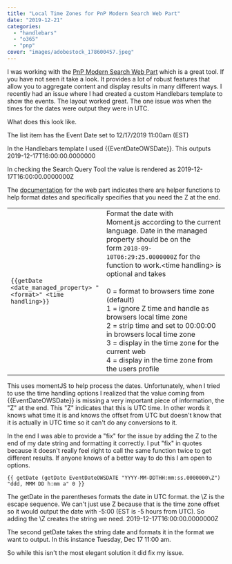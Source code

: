 ```yaml
---
title: "Local Time Zones for PnP Modern Search Web Part"
date: "2019-12-21"
categories: 
  - "handlebars"
  - "o365"
  - "pnp"
cover: "images/adobestock_178600457.jpeg"
---
```


I was working with the [PnP Modern Search Web Part](https://microsoft-search.github.io/pnp-modern-search/) which is a great tool. If you have not seen it take a look. It provides a lot of robust features that allow you to aggregate content and display results in many different ways. I recently had an issue where I had created a custom Handlebars template to show the events. The layout worked great. The one issue was when the times for the dates were output they were in UTC.

What does this look like.

The list item has the Event Date set to 12/17/2019 11:00am (EST)  
  
In the Handlebars template I used {{EventDateOWSDate}}. This outputs 2019-12-17T16:00:00.0000000  
  
In checking the Search Query Tool the value is rendered as 2019-12-17T16:00:00.0000000Z

The [documentation](https://microsoft-search.github.io/pnp-modern-search/search-parts/templating/) for the web part indicates there are helper functions to help format dates and specifically specifies that you need the Z at the end.  
  

<table><tbody><tr><td><code>{{getDate &lt;date_managed_property&gt; "&lt;format&gt;" &lt;time handling&gt;}}</code></td><td>Format the date with Moment.js&nbsp;according to the current language. Date in the managed property should be on the form&nbsp;<code>2018-09-10T06:29:25.0000000Z</code>&nbsp;for the function to work.&lt;time handling&gt; is optional and takes<br><br>0 = format to browsers time zone (default)<br>1 = ignore Z time and handle as browsers local time zone<br>2 = strip time and set to 00:00:00 in browsers local time zone<br>3 = display in the time zone for the current web<br>4 = display in the time zone from the users profile</td></tr></tbody></table>

This uses momentJS to help process the dates. Unfortunately, when I tried to use the time handling options I realized that the value coming from {{EventDateOWSDate}} is missing a very important piece of information, the "Z" at the end. This "Z" indicates that this is UTC time. In other words it knows what time it is and knows the offset from UTC but doesn't know that it is actually in UTC time so it can't do any conversions to it.

In the end I was able to provide a "fix" for the issue by adding the Z to the end of my date string and formatting it correctly. I put "fix" in quotes because it doesn't really feel right to call the same function twice to get different results. If anyone knows of a better way to do this I am open to options.

```
{{ getDate (getDate EventDateOWSDATE "YYYY-MM-DDTHH:mm:ss.0000000\Z") "ddd, MMM DD h:mm a" 0 }}
```

The getDate in the parentheses formats the date in UTC format. the \\Z is the escape sequence. We can't just use Z because that is the time zone offset so it would output the date with -5:00 (EST is -5 hours from UTC). So adding the \\Z creates the string we need. 2019-12-17T16:00:00.0000000Z

The second getDate takes the string date and formats it in the format we want to output. In this instance Tuesday, Dec 17 11:00 am.

So while this isn't the most elegant solution it did fix my issue.
